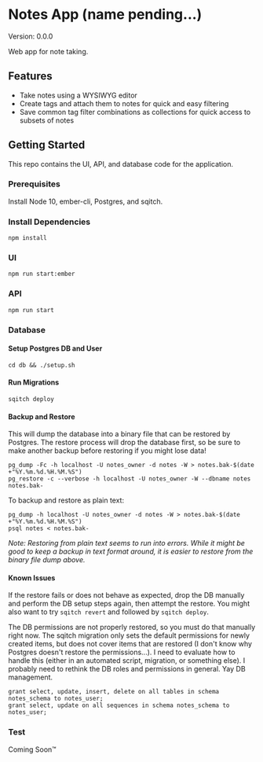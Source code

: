 # Notes App (name pending...)
Version: 0.0.0

Web app for note taking.

## Features
* Take notes using a WYSIWYG editor
* Create tags and attach them to notes for quick and easy filtering
* Save common tag filter combinations as collections for quick access to subsets of notes

## Getting Started
This repo contains the UI, API, and database code for the application.

### Prerequisites
Install Node 10, ember-cli, Postgres, and sqitch.

### Install Dependencies
```
npm install
```

### UI
```
npm run start:ember
```

### API
```
npm run start
```

### Database
#### Setup Postgres DB and User
```
cd db && ./setup.sh
```
#### Run Migrations
```
sqitch deploy
```

#### Backup and Restore
This will dump the database into a binary file that can be restored by Postgres. The restore process will drop the database first, so be sure to make another backup before restoring if you might lose data!

```
pg_dump -Fc -h localhost -U notes_owner -d notes -W > notes.bak-$(date +"%Y.%m.%d.%H.%M.%S")
pg_restore -c --verbose -h localhost -U notes_owner -W --dbname notes notes.bak-
```

To backup and restore as plain text:

```
pg_dump -h localhost -U notes_owner -d notes -W > notes.bak-$(date +"%Y.%m.%d.%H.%M.%S")
psql notes < notes.bak-
```
*Note: Restoring from plain text seems to run into errors. While it might be good to keep a backup in text format around, it is easier to restore from the binary file dump above.*

#### Known Issues
If the restore fails or does not behave as expected, drop the DB manually and perform the DB setup steps again, then attempt the restore. You might also want to try `sqitch revert` and followed by `sqitch deploy`.

The DB permissions are not properly restored, so you must do that manually right now. The sqitch migration only sets the default permissions for newly created items, but does not cover items that are restored (I don't know why Postgres doesn't restore the permissions...). I need to evaluate how to handle this (either in an automated script, migration, or something else). I probably need to rethink the DB roles and permissions in general. Yay DB management.

```
grant select, update, insert, delete on all tables in schema notes_schema to notes_user;
grant select, update on all sequences in schema notes_schema to notes_user;
```

### Test
Coming Soon™


